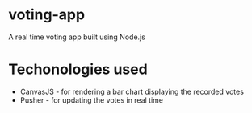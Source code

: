 # voting-app
A real time voting app built using Node.js

# Techonologies used
- CanvasJS - for rendering a bar chart displaying the recorded votes
- Pusher - for updating the votes in real time
